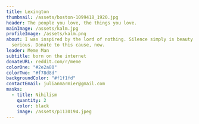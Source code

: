 ```yaml
---
title: Lexington
thumbnail: /assets/boston-1099418_1920.jpg
header: The people you love, the things you love.
mainImage: /assets/kalm.jpg
profileImage: /assets/kalm.png
about: I was inspired by the lord of nothing. Silence simply is beauty. I'm
  serious. Donate to this cause, now.
leader: Meme Man
subtitle: born on the internet
donateURL: reddit.com/r/meme
colorOne: "#2e2a80"
colorTwo: "#f78d8d"
backgroundColor: "#f1f1fd"
contactEmail: julianmarmier@gmail.com
masks:
  - title: Nihilism
    quantity: 2
    color: black
    image: /assets/p1130194.jpeg
---
```

